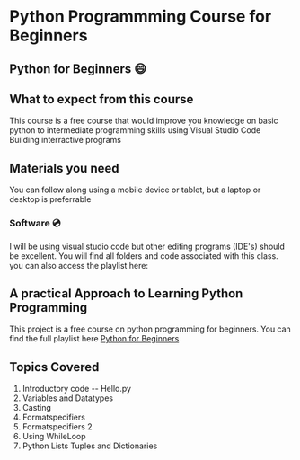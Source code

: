 # Python Programmming Course for Beginners

## Python for Beginners :smile:

## What to expect from this course

This course is a free course that would improve you knowledge on basic python to intermediate programming skills using Visual Studio Code Building interractive programs

## Materials you need

You can follow along using a mobile device or tablet, but a laptop or desktop is preferrable

### Software :cd:

I will be using visual studio code but other editing programs (IDE's) should be excellent.
You will find all folders and code associated with this class. you can also access the playlist here:

## A practical Approach to Learning Python Programming

This project is a free course on python programming for beginners. You can find the full playlist here [Python for Beginners](https://www.youtube.com/watch?v=dm-OmwUrPMY&list=PLrSslYDiIROWR01WzFiSR5JFWAC0r85of)

## Topics Covered

1. Introductory code -- Hello.py
2. Variables and Datatypes
3. Casting
4. Formatspecifiers
5. Formatspecifiers 2
6. Using WhileLoop
7. Python Lists Tuples and Dictionaries

